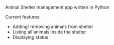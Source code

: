 Animal Shelter management app written In Python

Current features:
* Adding/ removing animals from shelter
* Listing all animals inside the shelter
* Displaying status

